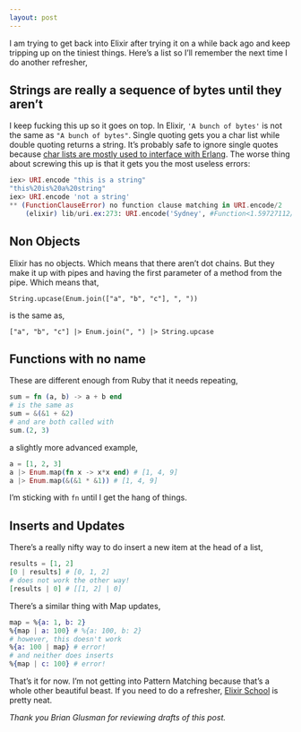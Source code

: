 ```yaml
---
layout: post
---
```


I am trying to get back into Elixir after trying it on a while back ago and keep tripping up on the tiniest things. Here’s a list so I’ll remember the next time I do another refresher,

## Strings are really a sequence of bytes until they aren’t
I keep fucking this up so it goes on top. In Elixir, `'A bunch of bytes'` is not the same as `"A bunch of bytes"`. Single quoting gets you a char list while double quoting returns a string. It’s probably safe to ignore single quotes because [char lists are mostly used to interface with Erlang](http://elixir-lang.org/getting-started/binaries-strings-and-char-lists.html). The worse thing about screwing this up is that it gets you the most useless errors:

```elixir
iex> URI.encode "this is a string"
"this%20is%20a%20string"
iex> URI.encode 'not a string'
** (FunctionClauseError) no function clause matching in URI.encode/2
    (elixir) lib/uri.ex:273: URI.encode('Sydney', #Function<1.59727112/1 in URI.encode/1>)
```

## Non Objects
Elixir has no objects. Which means that there aren’t dot chains. But they make it up with pipes and having the first parameter of a method from the pipe. Which means that,

`String.upcase(Enum.join(["a", "b", "c"], ", "))`

is the same as,

`["a", "b", "c"] |> Enum.join(", ") |> String.upcase`

## Functions with no name
These are different enough from Ruby that it needs repeating,

```elixir
sum = fn (a, b) -> a + b end
# is the same as
sum = &(&1 + &2)
# and are both called with
sum.(2, 3)
```

a slightly more advanced example,

```elixir
a = [1, 2, 3]
a |> Enum.map(fn x -> x*x end) # [1, 4, 9]
a |> Enum.map(&(&1 * &1)) # [1, 4, 9]
```

I’m sticking with `fn` until I get the hang of things.

## Inserts and Updates
There’s a really nifty way to do insert a new item at the head of a list,

```elixir
results = [1, 2]
[0 | results] # [0, 1, 2]
# does not work the other way!
[results | 0] # [[1, 2] | 0]
```

There’s a similar thing with Map updates,

```elixir
map = %{a: 1, b: 2}
%{map | a: 100} # %{a: 100, b: 2}
# however, this doesn't work
%{a: 100 | map} # error!
# and neither does inserts
%{map | c: 100} # error!
```

That’s it for now. I’m not getting into Pattern Matching because that’s a whole other beautiful beast. If you need to do a refresher, [Elixir School](https://elixirschool.com) is pretty neat.

*Thank you Brian Glusman for reviewing drafts of this post.*